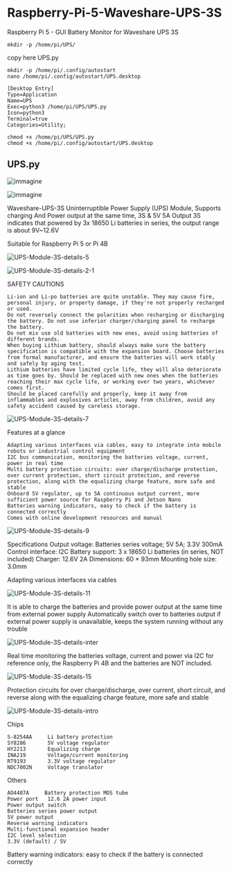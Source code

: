 # Raspberry-Pi-5-Waveshare-UPS-3S
Raspberry Pi 5 - GUI Battery Monitor for Waveshare UPS 3S
```
mkdir -p /home/pi/UPS/
```
copy here UPS.py
```
mkdir -p /home/pi/.config/autostart
nano /home/pi/.config/autostart/UPS.desktop
```
    [Desktop Entry]
    Type=Application
    Name=UPS
    Exec=python3 /home/pi/UPS/UPS.py
    Icon=python3
    Terminal=true
    Categories=Utility;
```
chmod +x /home/pi/UPS/UPS.py
chmod +x /home/pi/.config/autostart/UPS.desktop
```


## UPS.py
![immagine](https://github.com/user-attachments/assets/5da4503e-7c3e-49f5-86cf-1e338884162e)

![immagine](https://github.com/user-attachments/assets/8abe3309-0420-4b2e-bba5-7f998f03d1b3)

Waveshare-UPS-3S
Uninterruptible Power Supply (UPS) Module, Supports charging And Power output at the same time, 3S & 5V 5A Output
3S indicates that powered by 3x 18650 Li batteries in series, the output range is about 9V~12.6V

Suitable for Raspberry Pi 5 or Pi 4B

![UPS-Module-3S-details-5](https://github.com/user-attachments/assets/814511a3-e416-4e03-a880-e0bd091f6d83)


![UPS-Module-3S-details-2-1](https://github.com/user-attachments/assets/0d272a04-2cd4-4704-a86b-93f40dc13d91)

SAFETY CAUTIONS

    Li-ion and Li-po batteries are quite unstable. They may cause fire, personal injury, or property damage, if they're not properly recharged or used.
    Do not reversely connect the polarities when recharging or discharging the battery. Do not use inferior charger/charging panel to recharge the battery.
    Do not mix use old batteries with new ones, avoid using batteries of different brands.
    When buying Lithium battery, should always make sure the battery specification is compatible with the expansion board. Choose batteries from formal manufacturer, and ensure the batteries will work stably and safely by aging test.
    Lithium batteries have limited cycle life, they will also deteriorate as time goes by. Should be replaced with new ones when the batteries reaching their max cycle life, or working over two years, whichever comes first.
    Should be placed carefully and properly, keep it away from inflammables and explosives articles, away from children, avoid any safety accident caused by careless storage.

![UPS-Module-3S-details-7](https://github.com/user-attachments/assets/e6310363-f96d-4183-a9ab-41e1d1fc40a8)


Features at a glance

    Adapting various interfaces via cables, easy to integrate into mobile robots or industrial control equipment
    I2C bus communication, monitoring the batteries voltage, current, power in real time
    Multi battery protection circuits: over charge/discharge protection, over current protection, short circuit protection, and reverse protection, along with the equalizing charge feature, more safe and stable
    Onboard 5V regulator, up to 5A continuous output current, more sufficient power source for Raspberry Pi and Jetson Nano
    Batteries warning indicators, easy to check if the battery is connected correctly
    Comes with online development resources and manual


![UPS-Module-3S-details-9](https://github.com/user-attachments/assets/bf80515f-0ef3-4d5b-bcf3-19d246b99c26)

Specifications
Output voltage: 	Batteries series voltage; 5V 5A; 3.3V 300mA
Control interface: 	I2C
Battery support: 	3 x 18650 Li batteries (in series, NOT included)
Charger: 	12.6V 2A
Dimensions: 	60 × 93mm
Mounting hole size: 	3.0mm



Adapting various interfaces via cables


![UPS-Module-3S-details-11](https://github.com/user-attachments/assets/65640932-3ff3-43e3-8139-60992fe42d31)


It is able to charge the batteries and provide power output at the same time from external power supply
Automatically switch over to batteries output if external power supply is unavailable, keeps the system running without any trouble

![UPS-Module-3S-details-inter](https://github.com/user-attachments/assets/90971504-3957-40ad-ac7a-69ca58e2aa81)


Real time monitoring the batteries voltage, current and power via I2C
for reference only, the Raspberry Pi 4B and the batteries are NOT included.


![UPS-Module-3S-details-15](https://github.com/user-attachments/assets/c1f14dfc-a5d3-4832-8732-ccc2618dd496)

Protection circuits for over charge/discharge, over current, short circuit, and reverse
along with the equalizing charge feature, more safe and stable

![UPS-Module-3S-details-intro](https://github.com/user-attachments/assets/f19c00d7-9845-4608-81b9-2b0566ddf23d)



Chips

    S-8254AA     Li battery protection
    SY8286       5V voltage regulator
    HY2213       Equalizing charge
    INA219       Voltage/current monitoring
    RT9193       3.3V voltage regulator
    NDC7002N     Voltage translator

Others

    AO4407A     Battery protection MOS tube
    Power port   12.6 2A power input
    Power output switch
    Batteries series power output
    5V power output     
    Reverse warning indicators
    Multi-functional expansion header
    I2C level selection
    3.3V (default) / 5V




Battery warning indicators: easy to check if the battery is connected correctly

